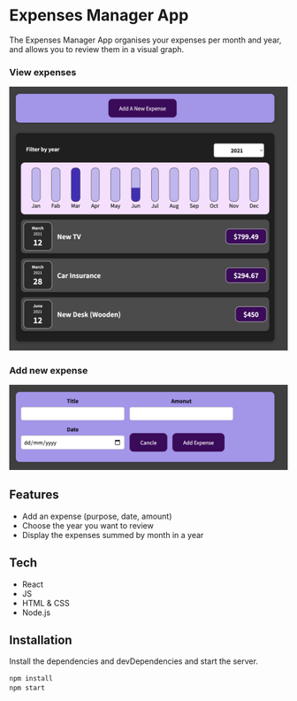 # Expenses Manager App

The Expenses Manager App organises your expenses per month and year, and allows you to review them in a visual graph.

### View expenses
[![N|Solid](assets/view.png)](assets/view.png)


### Add new expense
[![N|Solid](assets/Add.png)](assets/Add.png)

## Features

- Add an expense (purpose, date, amount)
- Choose the year you want to review
- Display the expenses summed by month in a year

## Tech

- React
- JS
- HTML & CSS
- Node.js

## Installation

Install the dependencies and devDependencies and start the server.

```sh
npm install
npm start